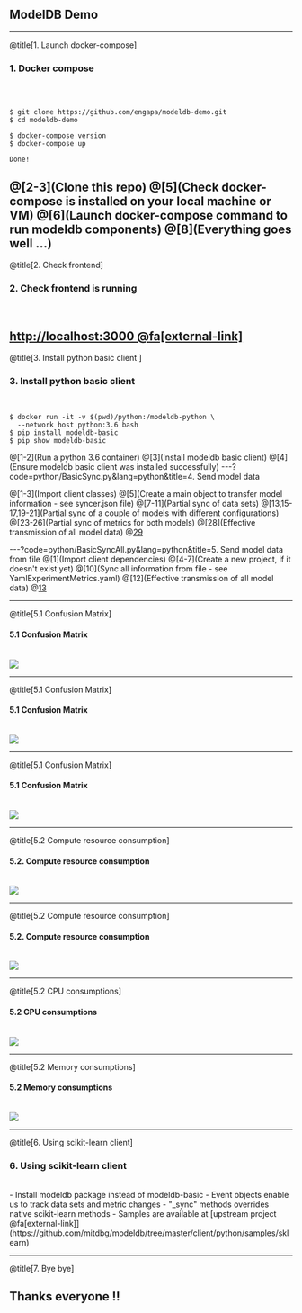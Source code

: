 ## ModelDB Demo
---
@title[1. Launch docker-compose]

### <span class="step-title">1. Docker compose</span>
<br>

```shell

$ git clone https://github.com/engapa/modeldb-demo.git
$ cd modeldb-demo

$ docker-compose version
$ docker-compose up

Done!
```

@[2-3](Clone this repo)
@[5](Check docker-compose is installed on your local machine or VM)
@[6](Launch docker-compose command to run modeldb components)
@[8](Everything goes well ...)
---
@title[2. Check frontend]

### <span class="step-title">2. Check frontend is running</span>
<br>

[http://localhost:3000 @fa[external-link]](http://localhost:3000)
---
@title[3. Install python basic client ]

### <span class="step-title">3. Install python basic client</span>
<br>

```shell
$ docker run -it -v $(pwd)/python:/modeldb-python \
  --network host python:3.6 bash
$ pip install modeldb-basic
$ pip show modeldb-basic
```

@[1-2](Run a python 3.6 container)
@[3](Install modeldb basic client)
@[4](Ensure modeldb basic client was installed successfully)
---?code=python/BasicSync.py&lang=python&title=4. Send model data

@[1-3](Import client classes)
@[5](Create a main object to transfer model information - see syncer.json file)
@[7-11](Partial sync of data sets)
@[13,15-17,19-21](Partial sync of a couple of models with different configurations)
@[23-26](Partial sync of metrics for both models)
@[28](Effective transmission of all model data)
@[29](Execute "python BasicSync.py")

---?code=python/BasicSyncAll.py&lang=python&title=5. Send model data from file
@[1](Import client dependencies)
@[4-7](Create a new project, if it doesn't exist yet)
@[10](Sync all information from file - see YamlExperimentMetrics.yaml)
@[12](Effective transmission of all model data)
@[13](Execute "python BasicSyncAll.py")

---
@title[5.1 Confusion Matrix]
#### <span class="step-title">5.1 Confusion Matrix</span>
<br>
<img src="assets/images/cm1.png" class="img-slide"/>

---
@title[5.1 Confusion Matrix]
#### <span class="step-title">5.1 Confusion Matrix</span>
<br>
<img src="assets/images/cm2.png" class="img-slide"/>

---
@title[5.1 Confusion Matrix]
#### <span class="step-title">5.1 Confusion Matrix</span>
<br>
<img src="assets/images/cm.png" class="img-slide"/>

---
@title[5.2 Compute resource consumption]
#### <span class="step-title">5.2. Compute resource consumption</span>
<br>
<img src="assets/images/cm1.png" class="img-slide"/>

---
@title[5.2 Compute resource consumption]
#### <span class="step-title">5.2. Compute resource consumption</span>
<br>
<img src="assets/images/cmm2.png" class="img-slide"/>

---
@title[5.2 CPU consumptions]
#### <span class="step-title">5.2 CPU consumptions</span>
<br>
<img src="assets/images/cmm_cpu.png" class="img-slide"/>

---
@title[5.2 Memory consumptions]
#### <span class="step-title">5.2 Memory consumptions</span>
<br>
<img src="assets/images/cmm_mem.png" class="img-slide"/>

---
@title[6. Using scikit-learn client]
### <span class="step-title">6. Using scikit-learn client</span>
<br>
- <span class="blue">Install modeldb package instead of modeldb-basic</span>
- <span class="blue">Event objects enable us to track data sets and metric changes</span>
- <span class="blue">"_sync" methods overrides native scikit-learn methods</span>
- <span class="blue">Samples are available at [upstream project @fa[external-link]](https://github.com/mitdbg/modeldb/tree/master/client/python/samples/sklearn)</span>

---
@title[7. Bye bye]
## Thanks everyone !!
